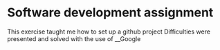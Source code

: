 # Software development assignment
This exercise taught me how to set up a github project
Difficulties were presented and solved with the use of __Google 
